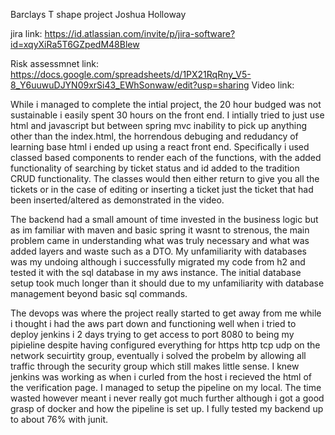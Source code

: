 ﻿Barclays T shape project
Joshua Holloway 

jira link:
https://id.atlassian.com/invite/p/jira-software?id=xqyXiRa5T6GZpedM48Blew

Risk assessmnet link:
https://docs.google.com/spreadsheets/d/1PX21RqRny_V5-8_Y6uuwuDJYN09xrSi43_EWhSonwaw/edit?usp=sharing
Video link:




While i managed to complete the intial project, the 20 hour budged was not sustainable i easily spent 30 hours on the front end. I intially tried to just use html and javascript but between spring mvc inability to pick up anything other than the index.html, the horrendous debuging and redudancy of learning base html i ended up using a react front end. Specifically i used classed based components to render each of the functions, with the added functionality of searching by ticket status and id added to the tradition CRUD functionality. The classes would then either return to give you all the tickets or in the case of editing or inserting a ticket just the ticket that had been inserted/altered as demonstrated in the video. 

The backend had a small amount of time invested in the business logic but as im familiar with maven and basic spring it wasnt to strenous, the main problem came in understanding what was truly necessary and what was added layers and waste such as a DTO. My unfamiliarity with databases was my undoing although i successfully migrated my code from h2 and tested it with the sql database in my aws instance. The initial database setup took much longer than it should due to my unfamiliarity with database management beyond basic sql commands. 

The devops was where the project really started to get away from me while i thought i had the aws part down and functioning well when i tried to deploy jenkins i 2 days trying to get access to port 8080 to being my pipieline despite having configured everything for https http tcp udp on the network secuirtity group, eventually i solved the probelm by allowing all traffic through the security group which still makes little sense. I knew jenkins was working as when i curled from the host i recieved the html of the verification page. 
I managed to setup the pipeline on my local. The time wasted however meant i never really got much further although i got a good grasp of docker and how the pipeline is set up.
I fully tested my backend up to about 76% with junit.
